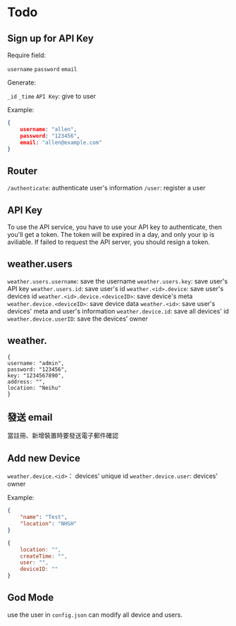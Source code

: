 # Todo

## Sign up for API Key

Require field: 

```username```
```password```
```email```

Generate:

```_id```
```_time```
```API Key```: give to user

Example:

```json
{
    username: "allen",
    password: "123456",
    email: "allen@example.com"
}
```

## Router 

```/authenticate```: authenticate user's information
```/user```: register a user

## API Key

To use the API service, you have to use your API key to authenticate, then you'll get a token. The token will be expired in a day, and only your ip is aviliable.
If failed to request the API server, you should resign a token.

## weather.users

```weather.users.username```: save the username
```weather.users.key```: save user's API key
```weather.users.id```: save user's id
```weather.<id>.device```: save user's devices id
```weather.<id>.device.<deviceID>```: save device's meta
```weather.device.<deviceID>```: save device data
```weather.<id>```: save user's devices' meta and user's information
```weather.device.id```: save all devices' id
```weather.device.userID```: save the devices' owner

## weather.<id>

```
{
username: "admin",
password: "123456",
key: "1234567890",
address: "",
location: "Neihu"
}
```

## 發送 email

當註冊、新增裝置時要發送電子郵件確認

## Add new Device

```weather.device.<id>```： devices' unique id
```weather.device.user```: devices' owner

Example: 

```json
{
    "name": "Test",
    "location": "NHSH"
}
```

```javascript
{
    location: "",
    createTime: "",
    user: "",
    deviceID: ""
}
```

## God Mode

use the user in `config.json` can modify all device and users.